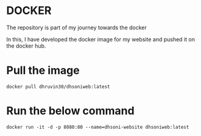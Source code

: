 # DOCKER 

The repository is part of my journey towards the docker 

In this, I have developed the docker image for my website and pushed it on the docker hub.

# Pull the image
    docker pull dhruvin30/dhsoniweb:latest
 
# Run the below command
    docker run -it -d -p 8080:80 --name=dhsoni-website dhsoniweb:latest


